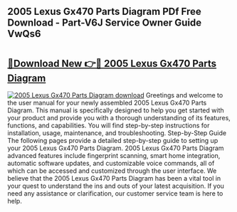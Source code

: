 ## 2005 Lexus Gx470 Parts Diagram PDf Free Download - Part-V6J Service Owner Guide VwQs6

# <h2><a href="http://dfltc5q.blite.top/?on=2005+Lexus+Gx470+Parts+Diagram">🔗Download New 👉🔴 2005 Lexus Gx470 Parts Diagram</a></h2>

[![2005 Lexus Gx470 Parts Diagram download](https://i.imgur.com/lujVjoI.png)](http://dfltc5q.blite.top/?on=2005+Lexus+Gx470+Parts+Diagram)
Greetings and welcome to the user manual for your newly assembled 2005 Lexus Gx470 Parts Diagram. This manual is specifically designed to help you get started with your product and provide you with a thorough understanding of its features, functions, and capabilities. You will find step-by-step instructions for installation, usage, maintenance, and troubleshooting. Step-by-Step Guide The following pages provide a detailed step-by-step guide to setting up your 2005 Lexus Gx470 Parts Diagram. 2005 Lexus Gx470 Parts Diagram advanced features include fingerprint scanning, smart home integration, automatic software updates, and customizable voice commands, all of which can be accessed and customized through the user interface. We believe that the 2005 Lexus Gx470 Parts Diagram has been a vital tool in your quest to understand the ins and outs of your latest acquisition. If you need any assistance or clarification, our customer service team is here to help.
